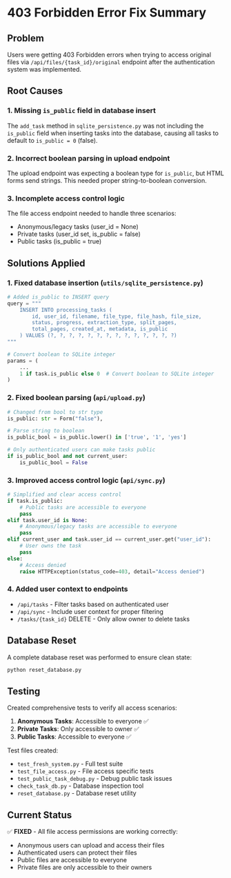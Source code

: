# 403 Forbidden Error Fix Summary

## Problem
Users were getting 403 Forbidden errors when trying to access original files via `/api/files/{task_id}/original` endpoint after the authentication system was implemented.

## Root Causes

### 1. Missing `is_public` field in database insert
The `add_task` method in `sqlite_persistence.py` was not including the `is_public` field when inserting tasks into the database, causing all tasks to default to `is_public = 0` (false).

### 2. Incorrect boolean parsing in upload endpoint
The upload endpoint was expecting a boolean type for `is_public`, but HTML forms send strings. This needed proper string-to-boolean conversion.

### 3. Incomplete access control logic
The file access endpoint needed to handle three scenarios:
- Anonymous/legacy tasks (user_id = None)
- Private tasks (user_id set, is_public = false)
- Public tasks (is_public = true)

## Solutions Applied

### 1. Fixed database insertion (`utils/sqlite_persistence.py`)
```python
# Added is_public to INSERT query
query = """
    INSERT INTO processing_tasks (
        id, user_id, filename, file_type, file_hash, file_size,
        status, progress, extraction_type, split_pages,
        total_pages, created_at, metadata, is_public
    ) VALUES (?, ?, ?, ?, ?, ?, ?, ?, ?, ?, ?, ?, ?, ?)
"""

# Convert boolean to SQLite integer
params = (
    ...
    1 if task.is_public else 0  # Convert boolean to SQLite integer
)
```

### 2. Fixed boolean parsing (`api/upload.py`)
```python
# Changed from bool to str type
is_public: str = Form("false"),

# Parse string to boolean
is_public_bool = is_public.lower() in ['true', '1', 'yes']

# Only authenticated users can make tasks public
if is_public_bool and not current_user:
    is_public_bool = False
```

### 3. Improved access control logic (`api/sync.py`)
```python
# Simplified and clear access control
if task.is_public:
    # Public tasks are accessible to everyone
    pass
elif task.user_id is None:
    # Anonymous/legacy tasks are accessible to everyone
    pass
elif current_user and task.user_id == current_user.get("user_id"):
    # User owns the task
    pass
else:
    # Access denied
    raise HTTPException(status_code=403, detail="Access denied")
```

### 4. Added user context to endpoints
- `/api/tasks` - Filter tasks based on authenticated user
- `/api/sync` - Include user context for proper filtering
- `/tasks/{task_id}` DELETE - Only allow owner to delete tasks

## Database Reset
A complete database reset was performed to ensure clean state:
```bash
python reset_database.py
```

## Testing
Created comprehensive tests to verify all access scenarios:

1. **Anonymous Tasks**: Accessible to everyone ✅
2. **Private Tasks**: Only accessible to owner ✅
3. **Public Tasks**: Accessible to everyone ✅

Test files created:
- `test_fresh_system.py` - Full test suite
- `test_file_access.py` - File access specific tests
- `test_public_task_debug.py` - Debug public task issues
- `check_task_db.py` - Database inspection tool
- `reset_database.py` - Database reset utility

## Current Status
✅ **FIXED** - All file access permissions are working correctly:
- Anonymous users can upload and access their files
- Authenticated users can protect their files
- Public files are accessible to everyone
- Private files are only accessible to their owners